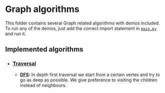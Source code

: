 # Graph algorithms

This folder contains several Graph related algorithms with demos included. To run any of the demos, just add the correct import statement in [`main.py`](/graph/main.py) and run it.

## Implemented algorithms
- ### [Traversal](/graph/traversal)
  - **[DFS](/graph/traversal/dfs.py):** In depth first traversal we start from a certain vertex and try to go as deep as possible. We give preference to visiting the children instead of neighbours.
